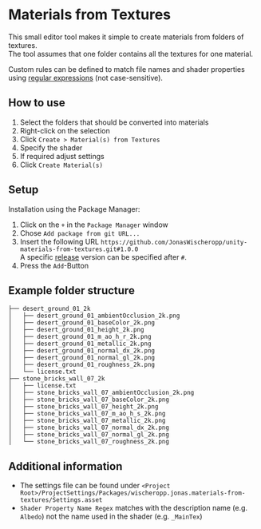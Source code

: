 # Materials from Textures
This small editor tool makes it simple to create materials from folders of textures.  
The tool assumes that one folder contains all the textures for one material.

Custom rules can be defined to match file names and shader properties using [regular expressions](https://learn.microsoft.com/en-us/dotnet/standard/base-types/regular-expression-language-quick-reference) (not case-sensitive).

<!-- TODO insert gif -->

## How to use
1. Select the folders that should be converted into materials
2. Right-click on the selection
3. Click `Create > Material(s) from Textures`
4. Specify the shader
5. If required adjust settings
6. Click `Create Material(s)`

## Setup
Installation using the Package Manager:
1. Click on the `+` in the `Package Manager` window
2. Chose `Add package from git URL...`
3. Insert the following URL `https://github.com/JonasWischeropp/unity-materials-from-textures.git#1.0.0`  
A specific [release](https://github.com/JonasWischeropp/unity-materials-from-textures/releases) version can be specified after `#`.
4. Press the `Add`-Button

## Example folder structure
```
├── desert_ground_01_2k
│   ├── desert_ground_01_ambientOcclusion_2k.png
│   ├── desert_ground_01_baseColor_2k.png
│   ├── desert_ground_01_height_2k.png
│   ├── desert_ground_01_m_ao_h_r_2k.png
│   ├── desert_ground_01_metallic_2k.png
│   ├── desert_ground_01_normal_dx_2k.png
│   ├── desert_ground_01_normal_gl_2k.png
│   ├── desert_ground_01_roughness_2k.png
│   └── license.txt
├── stone_bricks_wall_07_2k
│   ├── license.txt
│   ├── stone_bricks_wall_07_ambientOcclusion_2k.png
│   ├── stone_bricks_wall_07_baseColor_2k.png
│   ├── stone_bricks_wall_07_height_2k.png
│   ├── stone_bricks_wall_07_m_ao_h_s_2k.png
│   ├── stone_bricks_wall_07_metallic_2k.png
│   ├── stone_bricks_wall_07_normal_dx_2k.png
│   ├── stone_bricks_wall_07_normal_gl_2k.png
│   └── stone_bricks_wall_07_roughness_2k.png
```

## Additional information
- The settings file can be found under `<Project Root>/ProjectSettings/Packages/wischeropp.jonas.materials-from-textures/Settings.asset`
- `Shader Property Name Regex` matches with the description name (e.g. `Albedo`) not the name used in the shader (e.g. `_MainTex`)
